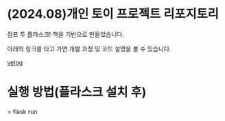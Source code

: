 <h1>(2024.08)개인 토이 프로젝트 리포지토리</h1>
<p>점프 투 플라스크! 책을 기반으로 만들었습니다.</p>
<p>아래의 링크를 타고 가면 개발 과정 및 코드 설명을 볼 수 있습니다.</h3>

<a href="https://velog.io/@yghun021007/series/Flask">velog</a>

<h1>실행 방법(플라스크 설치 후)</h1>
<p>> flask run</p>
